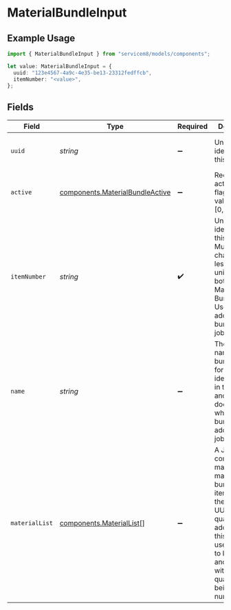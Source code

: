 # MaterialBundleInput

## Example Usage

```typescript
import { MaterialBundleInput } from "servicem8/models/components";

let value: MaterialBundleInput = {
  uuid: "123e4567-4a9c-4e35-be13-23312fedffcb",
  itemNumber: "<value>",
};
```

## Fields

| Field                                                                                                                                                                                                                                        | Type                                                                                                                                                                                                                                         | Required                                                                                                                                                                                                                                     | Description                                                                                                                                                                                                                                  | Example                                                                                                                                                                                                                                      |
| -------------------------------------------------------------------------------------------------------------------------------------------------------------------------------------------------------------------------------------------- | -------------------------------------------------------------------------------------------------------------------------------------------------------------------------------------------------------------------------------------------- | -------------------------------------------------------------------------------------------------------------------------------------------------------------------------------------------------------------------------------------------- | -------------------------------------------------------------------------------------------------------------------------------------------------------------------------------------------------------------------------------------------- | -------------------------------------------------------------------------------------------------------------------------------------------------------------------------------------------------------------------------------------------- |
| `uuid`                                                                                                                                                                                                                                       | *string*                                                                                                                                                                                                                                     | :heavy_minus_sign:                                                                                                                                                                                                                           | Unique identifier for this record                                                                                                                                                                                                            | 123e4567-4a9c-4e35-be13-23312fedffcb                                                                                                                                                                                                         |
| `active`                                                                                                                                                                                                                                     | [components.MaterialBundleActive](../../models/components/materialbundleactive.md)                                                                                                                                                           | :heavy_minus_sign:                                                                                                                                                                                                                           | Record active/deleted flag.  Valid values are [0,1]                                                                                                                                                                                          |                                                                                                                                                                                                                                              |
| `itemNumber`                                                                                                                                                                                                                                 | *string*                                                                                                                                                                                                                                     | :heavy_check_mark:                                                                                                                                                                                                                           | Unique identifier for this bundle. Must be 30 characters or less and unique across both Materials and Bundles. Used when adding bundles to jobs.                                                                                             |                                                                                                                                                                                                                                              |
| `name`                                                                                                                                                                                                                                       | *string*                                                                                                                                                                                                                                     | :heavy_minus_sign:                                                                                                                                                                                                                           | The display name of the bundle. Used for identification in the system and shows on documents when the bundle is added to a job.                                                                                                              |                                                                                                                                                                                                                                              |
| `materialList`                                                                                                                                                                                                                               | [components.MaterialList](../../models/components/materiallist.md)[]                                                                                                                                                                         | :heavy_minus_sign:                                                                                                                                                                                                                           | A JSON array containing the materials that make up this bundle. Each item includes the material's UUID and the quantity to be added when this bundle is used. Limited to between 1 and 50 items, with all quantities being positive numbers. |                                                                                                                                                                                                                                              |